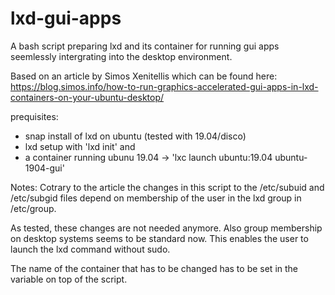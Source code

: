 # lxd-gui-apps
A bash script preparing lxd and its container for running gui apps seemlessly intergrating into the desktop environment.


Based on an article by Simos Xenitellis which can be found here:
https://blog.simos.info/how-to-run-graphics-accelerated-gui-apps-in-lxd-containers-on-your-ubuntu-desktop/


prequisites:

- snap install of lxd on ubuntu (tested with 19.04/disco)
- lxd setup with 'lxd init' and 
- a container running ubunu 19.04 -> 'lxc launch ubuntu:19.04 ubuntu-1904-gui'


Notes:
Cotrary to the article the changes in this script to the /etc/subuid and /etc/subgid files depend on membership
of the user in the lxd group in /etc/group.

As tested, these changes are not needed anymore. Also group membership on desktop systems seems to be standard now.
This enables the user to launch the lxd command without sudo.

The name of the container that has to be changed has to be set in the variable on top of the script.

